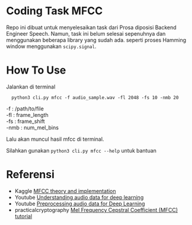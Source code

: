 # Coding Task MFCC

Repo ini dibuat untuk menyelesaikan task dari Prosa diposisi Backend Engineer Speech. Namun, task ini belum selesai sepenuhnya dan menggunakan beberapa library yang sudah ada. seperti proses Hamming window menggunakan ```scipy.signal```.

# How To Use

Jalankan di terminal 
```
  python3 cli.py mfcc -f audio_sample.wav -fl 2048 -fs 10 -nmb 20
```
-f : /path/to/file <br>
-fl : frame_length <br>
-fs : frame_shift <br>
-nmb : num_mel_bins 

Lalu akan muncul hasil mfcc di terminal.

Silahkan gunakan ```python3 cli.py mfcc --help``` untuk bantuan
# Referensi
- Kaggle [MFCC theory and implementation](https://www.kaggle.com/ilyamich/mfcc-implementation-and-tutorial)
- Youtube [Understanding audio data for deep learning](https://www.youtube.com/watch?v=m3XbqfIij_Y)
- Youtube [Preprocessing audio data for Deep Learning](https://www.youtube.com/watch?v=Oa_d-zaUti8)
- practicalcryptography [Mel Frequency Cepstral Coefficient (MFCC) tutorial](http://www.practicalcryptography.com/miscellaneous/machine-learning/guide-mel-frequency-cepstral-coefficients-mfccs/)